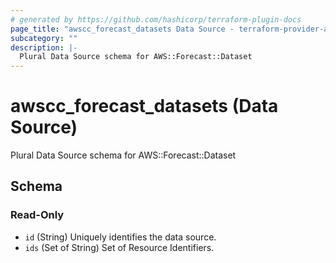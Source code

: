 ```yaml
---
# generated by https://github.com/hashicorp/terraform-plugin-docs
page_title: "awscc_forecast_datasets Data Source - terraform-provider-awscc"
subcategory: ""
description: |-
  Plural Data Source schema for AWS::Forecast::Dataset
---
```


# awscc_forecast_datasets (Data Source)

Plural Data Source schema for AWS::Forecast::Dataset



<!-- schema generated by tfplugindocs -->
## Schema

### Read-Only

- `id` (String) Uniquely identifies the data source.
- `ids` (Set of String) Set of Resource Identifiers.


